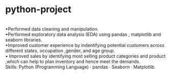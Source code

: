 # python-project
<br>
•Performed data cleaning and manipulation.
<br>
•Performed exploratory data analysis (EDA) using pandas , matplotlib and seaborn libraries.
<br>
•Improved customer experience by indentifying potential customers across different states, occupation ,gender, and age group.
<br>
• Improved sales by identifying most selling product categories and product ,which can help to plan inventory and hence meet the demands.
<br>
Skills: Python (Programming Language) · pandas · Seaborn · Matplotlib.

